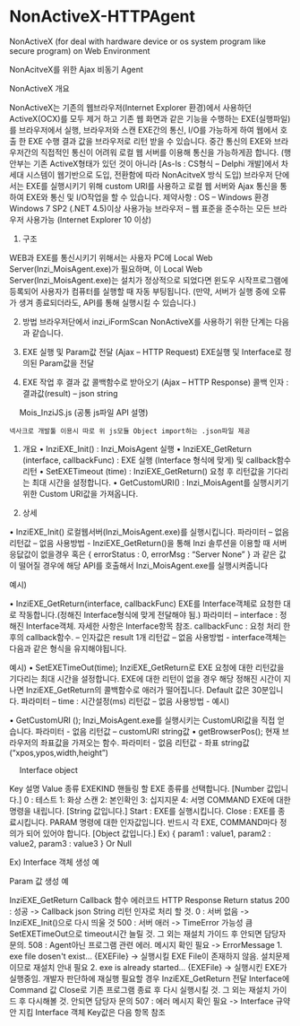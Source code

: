 # NonActiveX-HTTPAgent
NonActiveX (for deal with hardware device or os system program like secure program) on Web Environment

NonAcitveX를 위한 Ajax 비동기 Agent

NonActiveX 개요

 NonActiveX는 기존의 웹브라우저(Internet Explorer 환경)에서 사용하던 ActiveX(OCX)를 모두 제거 하고
기존 웹 화면과 같은 기능을 수행하는 EXE(실행파일)를 브라우저에서 실행, 브라우저와 스캔 EXE간의 통신, I/O를 가능하게 하여 웹에서 호출 한 EXE 수행 결과 값을 브라우저로 리턴 받을 수 있습니다.
중간 통신의 EXE와 브라우저간의 직접적인 통신이 어려워 로컬 웹 서버를 이용해 
통신을 가능하게끔 합니다.
(행안부는 기존 ActiveX형태가 있던 것이 아니라 [As-Is : CS형식 – Delphi 개발]에서 
차세대 시스템이 웹기반으로 도입, 전환함에 따라 NonAcitveX 방식 도입)
  브라우저 단에서는 EXE를 실행시키기 위해 custom URI를 사용하고 로컬 웹 서버와 Ajax 통신을 통하여 EXE와 통신 및 I/O작업을 할 수 있습니다.
 제약사항 : OS – Windows 환경 Windows 7 SP2 (.NET 4.5)이상 사용가능
 브라우저 – 웹 표준을 준수하는 모든 브라우저 사용가능 (Internet Explorer 10 이상)
1.	구조
 
  WEB과 EXE를 통신시키기 위해서는 사용자 PC에 Local Web Server(Inzi_MoisAgent.exe)가 필요하며,
이 Local Web Server(Inzi_MoisAgent.exe)는 설치가 정상적으로 되었다면 윈도우 시작프로그램에 등록되어 
사용자가 컴퓨터를 실행할 때 자동 부팅됩니다.
(만약, 서버가 실행 중에 오류가 생겨 종료되더라도, API를 통해 실행시킬 수 있습니다.)






2.	방법
  브라우저단에서 inzi_iFormScan NonActiveX를 사용하기 위한 단계는 다음과 같습니다.
 

1. EXE 실행 및 Param값 전달 (Ajax – HTTP Request)
    EXE실행 및 Interface로 정의된 Param값을 전달 

2. EXE 작업 후 결과 값 콜백함수로 받아오기 (Ajax – HTTP Response)
    콜백 인자 : 결과값(result) – json string

 
Mois_InziJS.js (공통 js파일 API 설명)

<script type="text/javascript" src="jquery-1.11.2.min.js" ></script>
<script type="text/javascript" src="inziJS-1.0.js"></script>
	넥사크로 개발툴 이용시 따로 위 js모듈 Object import하는 .json파일 제공

1. 개요
 • InziEXE_Init() : Inzi_MoisAgent 실행
 • InziEXE_GetReturn (interface, callbackFunc) : EXE 실행 (Interface 형식에 맞게) 및 callback함수 리턴
 • SetEXETimeout (time) : InziEXE_GetReturn() 요청 후 리턴값을 기다리는 최대 시간을 설정합니다.
 • GetCustomURI() : Inzi_MoisAgent를 실행시키기 위한 Custom URI값을 가져옵니다.

2.	상세

• InziEXE_Init()
로컬웹서버(Inzi_MoisAgent.exe)를 실행시킵니다.
파라미터 – 없음
리턴값 – 없음
사용방법 - InziEXE_GetReturn()을 통해 Inzi 솔루션을 이용할 때 서버 응닶값이 없을경우 혹은 
{
	errorStatus : 0,
	errorMsg : “Server None”
}
과 같은 값이 떨어질 경우에 해당 API를 호출해서 Inzi_MoisAgent.exe를 실행시켜줍니다

예시)
  

• InziEXE_GetReturn(interface, callbackFunc)
EXE를 Interface객체로 요청한 대로 작동합니다.(정해진 Interface형식에 맞게 전달해야 됨.)
파라미터 – interface : 정해진 Interface객체. 자세한 사항은 Interface항목 참조.
          callbackFunc : 요청 처리 한 후의 callback함수. – 인자값은 result 1개
리턴값 – 없음
사용방법 - interface객체는 다음과 같은 형식을 유지해야됩니다.
 
예시) 
• SetEXETimeOut(time);
InziEXE_GetReturn로 EXE 요청에 대한 리턴값을 기다리는 최대 시간을 설정합니다.
EXE에 대한 리턴이 없을 경우 해당 정해진 시간이 지나면 InziEXE_GetReturn의 콜백함수로 애러가 떨어집니다.
Default 값은 30분입니다.
파라미터 – time : 시간설정(ms)
리턴값 – 없음
사용방법 - 
예시)
 
• GetCustomURI ();
Inzi_MoisAgent.exe를 실행시키는 CustomURI값을 직접 얻습니다.
파라미터 - 없음
리턴값 – customURI string값
• getBrowserPos();
현재 브라우저의 좌표값을 가져오는 함수.
파라미터 - 없음
리턴값 - 좌표 string값 (“xpos,ypos,width,height”) 


 
Interface object

Key	설명	Value 종류
EXEKIND	핸들링 할 EXE 종류를 선택합니다.
[Number 값입니다.]	0 : 테스트
1: 화상 스캔
2: 본인확인
3: 십지지문
4: 서명 
COMMAND	EXE에 대한 명령을 내립니다.
[String 값입니다.]	Start : EXE를 실행시킵니다.
Close : EXE를 종료시킵니다.
PARAM	명령에 대한 인자값입니다.
반드시 각 EXE, COMMAND마다 정의가 되어 있어야 합니다.
[Object 값입니다.]	Ex) 
{
    param1 : value1,
    param2 : value2,
    param3 : value3
}
Or
Null

Ex) Interface 객체 생성 예
 
   Param 값 생성 예
 
InziEXE_GetReturn Callback 함수 에러코드
HTTP Response Return status
		200 : 성공 
			-> Callback json String 리턴 인자로 처리 할 것.
		0 : 서버 없음 
			-> InziEXE_Init()으로 다시 띄울 것
		500 : 서버 애러 
			-> TimeError 가능성 큼 SetEXETimeOut으로 timeout시간 늘릴 것.
                   그 외는 재설치 가이드 후 안되면 담당자 문의.
		508 : Agent아닌 프로그램 관련 에러. 메시지 확인 필요
			-> ErrorMessage
 		     1. exe file dosen't exist... {EXEFile}
			       -> 실행시킬 EXE File이 존재하지 않음. 설치문제이므로 재설치 안내 필요
			     2. exe is already started... {EXEFile}
 		       -> 실행시킨 EXE가 실행중임.
  		   	 개발자 판단하에 재실행 필요할 경우 
                           InziEXE_GetReturn 전달 Interface에 Command 값 Close로 기존 프로그램 종료
                           후 다시 실행시킬 것.
                     그 외는 재설치 가이드 후 다시해볼 것. 안되면 담당자 문의
		507 : 에러 메시지 확인 필요
                -> Interface 규약 안 지킴 Interface 객체 Key값은 다음 항목 참조

